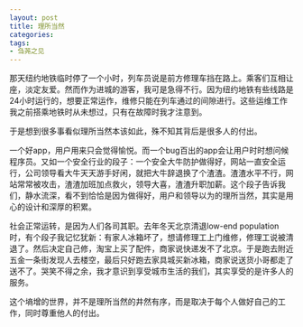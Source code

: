 ```yaml
---
layout: post
title: 理所当然
categories: 
tags:
- 刍荛之见
---
```

那天纽约地铁临时停了一个小时，列车员说是前方修理车挡在路上。乘客们互相让座，淡定友爱。然而作为进城的游客，我可是急得不行。因为纽约地铁有些线路是24小时运行的，想要正常运作，维修只能在列车通过的间隙进行。这些运维工作我之前搭乘地铁时从未想过，只有在故障时我才注意到。

于是想到很多事看似理所当然本该如此，殊不知其背后是很多人的付出。

一个好app，用户用来只会觉得愉悦。而一个bug百出的app会让用户时时想问候程序员。又如一个安全行业的段子：一个安全大牛防护做得好，网站一直安全运行，公司领导看大牛天天游手好闲，就把大牛辞退换了个渣渣。渣渣水平不行，网站常常被攻击，渣渣加班加点救火，领导大喜，渣渣升职加薪。这个段子告诉我们，静水流深，看不到恰恰是因为做得好，用户和领导以为的理所当然，其实是用心的设计和深厚的积累。

社会正常运转，是因为人们各司其职。去年冬天北京清退low-end population时，有个段子我记忆犹新：有家人冰箱坏了，想请修理工上门维修，修理工说被清退了。然后决定自己修，淘宝上买了配件，商家说快递发不了北京。于是跑去附近五金一条街发现人去楼空，最后只好跑去家具城买新冰箱，商家说送货小哥都走了送不了。哭笑不得之余，我才意识到享受城市生活的我们，其实享受的是许多人的服务。

这个墒增的世界，并不是理所当然的井然有序，而是取决于每个人做好自己的工作，同时尊重他人的付出。

